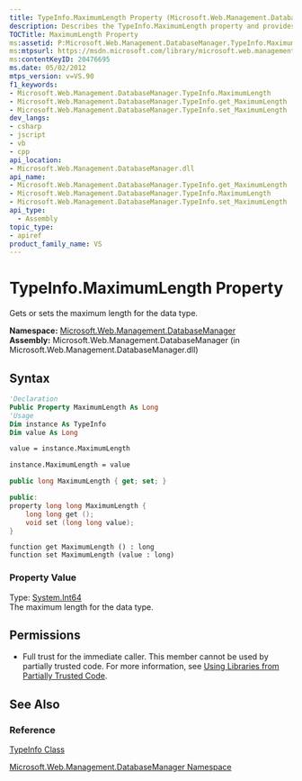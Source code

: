 ```yaml
---
title: TypeInfo.MaximumLength Property (Microsoft.Web.Management.DatabaseManager)
description: Describes the TypeInfo.MaximumLength property and provides the property's namespace, assembly, syntax, and permissions.
TOCTitle: MaximumLength Property
ms:assetid: P:Microsoft.Web.Management.DatabaseManager.TypeInfo.MaximumLength
ms:mtpsurl: https://msdn.microsoft.com/library/microsoft.web.management.databasemanager.typeinfo.maximumlength(v=VS.90)
ms:contentKeyID: 20476695
ms.date: 05/02/2012
mtps_version: v=VS.90
f1_keywords:
- Microsoft.Web.Management.DatabaseManager.TypeInfo.MaximumLength
- Microsoft.Web.Management.DatabaseManager.TypeInfo.get_MaximumLength
- Microsoft.Web.Management.DatabaseManager.TypeInfo.set_MaximumLength
dev_langs:
- csharp
- jscript
- vb
- cpp
api_location:
- Microsoft.Web.Management.DatabaseManager.dll
api_name:
- Microsoft.Web.Management.DatabaseManager.TypeInfo.get_MaximumLength
- Microsoft.Web.Management.DatabaseManager.TypeInfo.MaximumLength
- Microsoft.Web.Management.DatabaseManager.TypeInfo.set_MaximumLength
api_type:
  - Assembly
topic_type:
- apiref
product_family_name: VS
---
```


# TypeInfo.MaximumLength Property

Gets or sets the maximum length for the data type.

**Namespace:**  [Microsoft.Web.Management.DatabaseManager](microsoft-web-management-databasemanager-namespace.md)  
**Assembly:**  Microsoft.Web.Management.DatabaseManager (in Microsoft.Web.Management.DatabaseManager.dll)

## Syntax

```vb
'Declaration
Public Property MaximumLength As Long
'Usage
Dim instance As TypeInfo
Dim value As Long

value = instance.MaximumLength

instance.MaximumLength = value
```

```csharp
public long MaximumLength { get; set; }
```

```cpp
public:
property long long MaximumLength {
    long long get ();
    void set (long long value);
}
```

```jscript
function get MaximumLength () : long
function set MaximumLength (value : long)
```

### Property Value

Type: [System.Int64](https://msdn.microsoft.com/library/6yy583ek)  
The maximum length for the data type.  

## Permissions

  - Full trust for the immediate caller. This member cannot be used by partially trusted code. For more information, see [Using Libraries from Partially Trusted Code](https://msdn.microsoft.com/library/8skskf63).

## See Also

### Reference

[TypeInfo Class](typeinfo-class-microsoft-web-management-databasemanager.md)

[Microsoft.Web.Management.DatabaseManager Namespace](microsoft-web-management-databasemanager-namespace.md)
